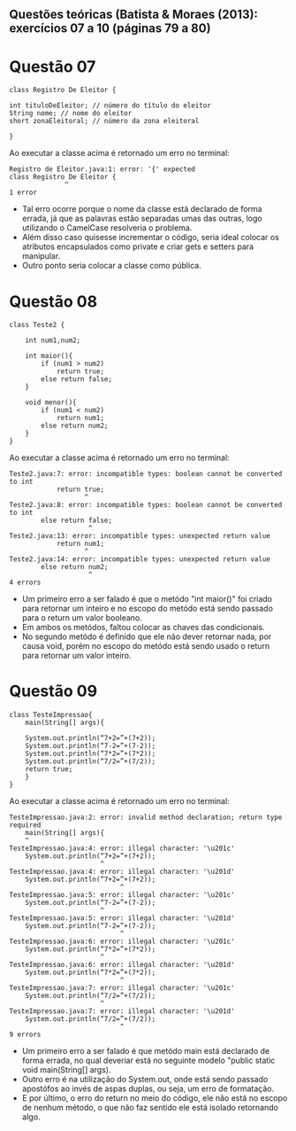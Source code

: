 ## Questões teóricas (Batista & Moraes (2013): exercícios 07 a 10 (páginas 79 a 80)

# Questão 07

```
class Registro De Eleitor {

int tituloDeEleitor; // número do título do eleitor
String nome; // nome do eleitor
short zonaEleitoral; // número da zona eleitoral

}
```
Ao executar a classe acima é retornado um erro no terminal:

```
Registro de Eleitor.java:1: error: '{' expected
class Registro De Eleitor {
              ^
1 error
```
* Tal erro ocorre porque o nome da classe está declarado de forma errada, já que as palavras estão separadas umas das outras, logo utilizando o CamelCase resolveria o problema.
* Além disso caso quisesse incrementar o código, seria ideal colocar os atributos encapsulados como private e criar gets e setters para manipular.
* Outro ponto seria colocar a classe como pública.

# Questão 08

```
class Teste2 {

    int num1,num2;

    int maior(){
        if (num1 > num2)
            return true;
        else return false;
    }

    void menor(){
        if (num1 < num2)
            return num1;
        else return num2;
    }
} 
```
Ao executar a classe acima é retornado um erro no terminal:

```
Teste2.java:7: error: incompatible types: boolean cannot be converted to int
            return true;
                   ^
Teste2.java:8: error: incompatible types: boolean cannot be converted to int
        else return false;
                    ^
Teste2.java:13: error: incompatible types: unexpected return value
            return num1;
                   ^
Teste2.java:14: error: incompatible types: unexpected return value
        else return num2;
                    ^
4 errors
```
* Um primeiro erro a ser falado é que o metódo "int maior()" foi criado para retornar um inteiro e no escopo do metódo está sendo passado para o return um valor booleano.
* Em ambos os metódos, faltou colocar as chaves das condicionais.
* No segundo metódo é definido que ele não dever retornar nada, por causa void, porém no escopo do metódo está sendo usado o return para retornar um valor inteiro.

# Questão 09

```
class TesteImpressao{
    main(String[] args){

    System.out.println(“7+2=”+(7+2));
    System.out.println(“7-2=”+(7-2));
    System.out.println(“7*2=”+(7*2));
    System.out.println(“7/2=”+(7/2));
    return true;
    }
} 
```
Ao executar a classe acima é retornado um erro no terminal:

```
TesteImpressao.java:2: error: invalid method declaration; return type required
    main(String[] args){
    ^
TesteImpressao.java:4: error: illegal character: '\u201c'
    System.out.println(“7+2=”+(7+2));
                       ^
TesteImpressao.java:4: error: illegal character: '\u201d'
    System.out.println(“7+2=”+(7+2));
                            ^
TesteImpressao.java:5: error: illegal character: '\u201c'
    System.out.println(“7-2=”+(7-2));
                       ^
TesteImpressao.java:5: error: illegal character: '\u201d'
    System.out.println(“7-2=”+(7-2));
                            ^
TesteImpressao.java:6: error: illegal character: '\u201c'
    System.out.println(“7*2=”+(7*2));
                       ^
TesteImpressao.java:6: error: illegal character: '\u201d'
    System.out.println(“7*2=”+(7*2));
                            ^
TesteImpressao.java:7: error: illegal character: '\u201c'
    System.out.println(“7/2=”+(7/2));
                       ^
TesteImpressao.java:7: error: illegal character: '\u201d'
    System.out.println(“7/2=”+(7/2));
                            ^
9 errors
```
* Um primeiro erro a ser falado é que metódo main está declarado de forma errada, no qual deveriar está no seguinte modelo "public static void main(String[] args).
* Outro erro é na utilização do System.out, onde está sendo passado apostófos ao invés de aspas duplas, ou seja, um erro de formatação.
* E por último, o erro do return no meio do código, ele não está no escopo de nenhum método, o que não faz sentido ele está isolado retornando algo.
